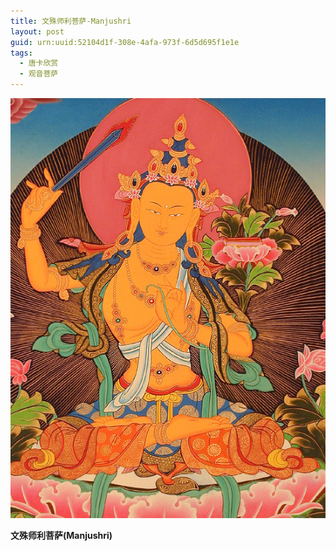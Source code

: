 ```yaml
---
title: 文殊师利菩萨-Manjushri
layout: post
guid: urn:uuid:52104d1f-308e-4afa-973f-6d5d695f1e1e
tags:
  - 唐卡欣赏
  - 观音菩萨
---
```



[![](/media/files/2014/03/30/Manjushri.png)](https://bolg-1257385283.cos.ap-chengdu.myqcloud.com/2014/03/30/Manjushri.png)


**文殊师利菩萨(Manjushri)**